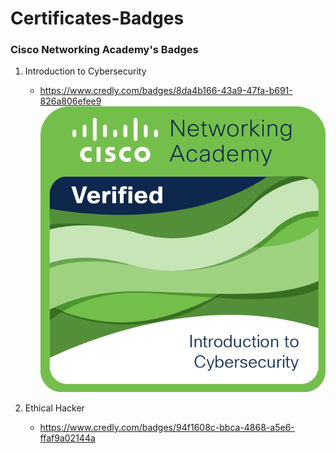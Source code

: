 # Certificates-Badges

### Cisco Networking Academy's Badges
1. Introduction to Cybersecurity
   - https://www.credly.com/badges/8da4b166-43a9-47fa-b691-826a806efee9
   ![Badge](images/I2CS__1_.png)

3. Ethical Hacker
   - https://www.credly.com/badges/94f1608c-bbca-4868-a5e6-ffaf9a02144a
